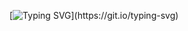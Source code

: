[![Typing SVG](https://readme-typing-svg.herokuapp.com?font=JetBrains+Mono&duration=3000&pause=1000&width=435&lines=%E4%BD%A0%E5%A5%BD%EF%BC%8C%E8%BF%99%E9%87%8C%E6%98%AF+EnchStudio+%E7%9A%84%E4%B8%AA%E4%BA%BA%E4%B8%BB%E9%A1%B5%E3%80%82;Hello%2C+this+is+EnchStudio's+profile.)](https://git.io/typing-svg)

